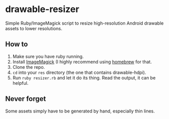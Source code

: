 drawable-resizer
================

Simple Ruby/ImageMagick script to resize high-resolution Android drawable assets to lower resolutions.

## How to

1. Make sure you have ruby running.
2. Install [ImageMagick](http://www.imagemagick.org/script/index.php) (I highly recommend using [homebrew](http://mxcl.github.com/homebrew/) for that.
3. Clone the repo.
4. `cd` into your `res` directory (the one that contains drawable-hdpi).
5. Run `ruby resizer.rb` and let it do its thing. Read the output, it can be helpful.

## Never forget

Some assets simply have to be generated by hand, especially thin lines.
